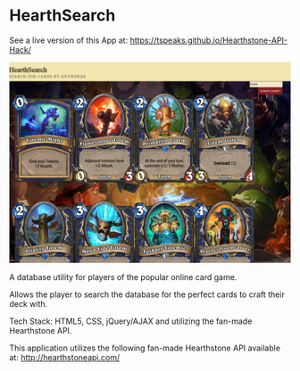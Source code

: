 # HearthSearch
See a live version of this App at:
https://tspeaks.github.io/Hearthstone-API-Hack/

![Screenshot](HearthSearch.png)

A database utility for players of the popular online card game.

Allows the player to search the database for the perfect cards to craft their deck with.

Tech Stack: HTML5, CSS, jQuery/AJAX and utilizing the fan-made Hearthstone API.


This application utilizes the following fan-made Hearthstone API available at:
http://hearthstoneapi.com/



